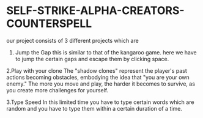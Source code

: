 # SELF-STRIKE-ALPHA-CREATORS-COUNTERSPELL

our project consists of 3 different projects which are 
1. Jump the Gap
   this is similar to that of the kangaroo game. here we have to jump the certain gaps and escape them by clicking space.

   
2.Play with your clone
  The "shadow clones" represent the player's past actions becoming obstacles, embodying the idea that "you are your own enemy."
  The more you move and play, the harder it becomes to survive, as you create more challenges for yourself.

  
3.Type Speed
  In this limited time you have to type certain  words which are random and you have to type them within a certain duration of a time.
   

